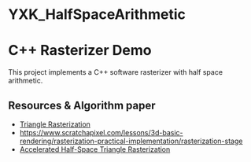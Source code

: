 # YXK_HalfSpaceArithmetic
# C++ Rasterizer Demo
This project implements a C++ software rasterizer with half space arithmetic.
## Resources & Algorithm paper
* [Triangle Rasterization](http://www.cs.unc.edu/~blloyd/comp770/Lecture08.pdf)
* https://www.scratchapixel.com/lessons/3d-basic-rendering/rasterization-practical-implementation/rasterization-stage
* [Accelerated Half-Space Triangle Rasterization](https://www.researchgate.net/publication/286441992_Accelerated_Half-Space_Triangle_Rasterization)
